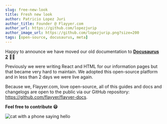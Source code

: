 ```yaml
---
slug: free-new-look
title: Fresh new look
author: Patricio Lopez Juri
author_title: Founder @ Flayyer.com
author_url: https://github.com/lopezjurip
author_image_url: https://github.com/lopezjurip.png?size=200
tags: [open-source, docusaurus, meta]
---
```


Happy to announce we have moved our old documentation to [**Docusaurus 2**](https://v2.docusaurus.io/) 🦖🎉

Previously we were writing React and HTML for our information pages but that became very hard to maintain. We adopted this open-source platform and in less than 2 days we were live again.

Because we, Flayyer.com, love open-source, all of this guides and docs and changelogs are open to the public via our GitHub repository: https://github.com/flayyer/flayyer-docs.

**Feel free to contribute 😃**

![cat with a phone saying hello](/img/changelog/hello-cat.svg)
